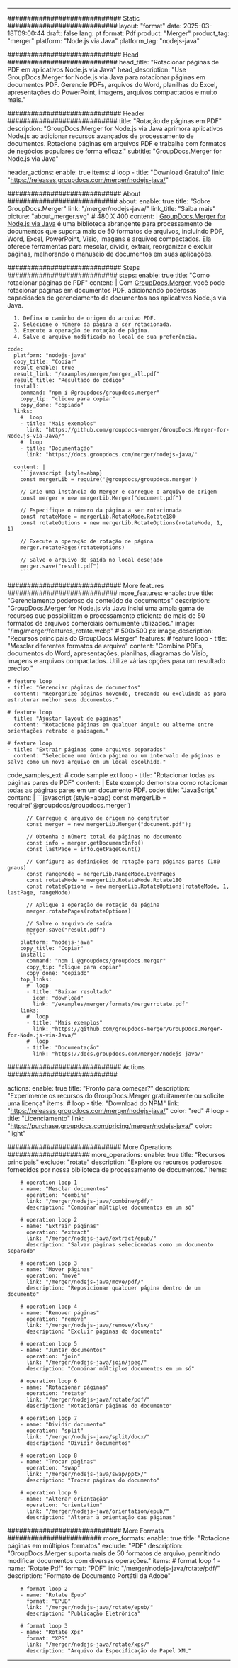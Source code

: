 
---
############################# Static ############################
layout: "format"
date:  2025-03-18T09:00:44
draft: false
lang: pt
format: Pdf
product: "Merger"
product_tag: "merger"
platform: "Node.js via Java"
platform_tag: "nodejs-java"

############################# Head ############################
head_title: "Rotacionar páginas de PDF em aplicativos Node.js via Java"
head_description: "Use GroupDocs.Merger for Node.js via Java para rotacionar páginas em documentos PDF. Gerencie PDFs, arquivos do Word, planilhas do Excel, apresentações do PowerPoint, imagens, arquivos compactados e muito mais."

############################# Header ############################
title: "Rotação de páginas em PDF" 
description: "GroupDocs.Merger for Node.js via Java aprimora aplicativos Node.js ao adicionar recursos avançados de processamento de documentos. Rotacione páginas em arquivos PDF e trabalhe com formatos de negócios populares de forma eficaz."
subtitle: "GroupDocs.Merger for Node.js via Java" 

header_actions:
  enable: true
  items:
    #  loop
    - title: "Download Gratuito"
      link: "https://releases.groupdocs.com/merger/nodejs-java/"
      
############################# About ############################
about:
    enable: true
    title: "Sobre GroupDocs.Merger"
    link: "/merger/nodejs-java/"
    link_title: "Saiba mais"
    picture: "about_merger.svg" # 480 X 400
    content: |
       [GroupDocs.Merger for Node.js via Java](/merger/nodejs-java/) é uma biblioteca abrangente para processamento de documentos que suporta mais de 50 formatos de arquivos, incluindo PDF, Word, Excel, PowerPoint, Visio, imagens e arquivos compactados. Ela oferece ferramentas para mesclar, dividir, extrair, reorganizar e excluir páginas, melhorando o manuseio de documentos em suas aplicações.

############################# Steps ############################
steps:
    enable: true
    title: "Como rotacionar páginas de PDF"
    content: |
      Com [GroupDocs.Merger](/merger/nodejs-java/), você pode rotacionar páginas em documentos PDF, adicionando poderosas capacidades de gerenciamento de documentos aos aplicativos Node.js via Java.
      
      1. Defina o caminho de origem do arquivo PDF.
      2. Selecione o número da página a ser rotacionada.
      3. Execute a operação de rotação de página.
      4. Salve o arquivo modificado no local de sua preferência.
   
    code:
      platform: "nodejs-java"
      copy_title: "Copiar"
      result_enable: true
      result_link: "/examples/merger/merger_all.pdf"
      result_title: "Resultado do código"
      install:
        command: "npm i @groupdocs/groupdocs.merger"
        copy_tip: "clique para copiar"
        copy_done: "copiado"
      links:
        #  loop
        - title: "Mais exemplos"
          link: "https://github.com/groupdocs-merger/GroupDocs.Merger-for-Node.js-via-Java/"
        #  loop
        - title: "Documentação"
          link: "https://docs.groupdocs.com/merger/nodejs-java/"
          
      content: |
        ```javascript {style=abap}
        const mergerLib = require('@groupdocs/groupdocs.merger')

        // Crie uma instância do Merger e carregue o arquivo de origem
        const merger = new mergerLib.Merger("document.pdf")

        // Especifique o número da página a ser rotacionada
        const rotateMode = mergerLib.RotateMode.Rotate180
        const rotateOptions = new mergerLib.RotateOptions(rotateMode, 1, 1)

        // Execute a operação de rotação de página
        merger.rotatePages(rotateOptions)

        // Salve o arquivo de saída no local desejado
        merger.save("result.pdf")
        ```            

############################# More features ############################
more_features:
  enable: true
  title: "Gerenciamento poderoso de conteúdo de documentos"
  description: "GroupDocs.Merger for Node.js via Java inclui uma ampla gama de recursos que possibilitam o processamento eficiente de mais de 50 formatos de arquivos comerciais comumente utilizados."
  image: "/img/merger/features_rotate.webp" # 500x500 px
  image_description: "Recursos principais do GroupDocs.Merger"
  features:
    # feature loop
    - title: "Mesclar diferentes formatos de arquivo"
      content: "Combine PDFs, documentos do Word, apresentações, planilhas, diagramas do Visio, imagens e arquivos compactados. Utilize várias opções para um resultado preciso."

    # feature loop
    - title: "Gerenciar páginas de documentos"
      content: "Reorganize páginas movendo, trocando ou excluindo-as para estruturar melhor seus documentos."

    # feature loop
    - title: "Ajustar layout de páginas"
      content: "Rotacione páginas em qualquer ângulo ou alterne entre orientações retrato e paisagem."

    # feature loop
    - title: "Extrair páginas como arquivos separados"
      content: "Selecione uma única página ou um intervalo de páginas e salve como um novo arquivo em um local escolhido."
      
  code_samples_ext:
    # code sample ext loop
    - title: "Rotacionar todas as páginas pares de PDF"
      content: |
        Este exemplo demonstra como rotacionar todas as páginas pares em um documento PDF.
      code:
        title: "JavaScript"
        content: |
          ```javascript {style=abap}
          const mergerLib = require('@groupdocs/groupdocs.merger')
          
          // Carregue o arquivo de origem no construtor
          const merger = new mergerLib.Merger("document.pdf");

          // Obtenha o número total de páginas no documento
          const info = merger.getDocumentInfo()
          const lastPage = info.getPageCount()

          // Configure as definições de rotação para páginas pares (180 graus)
          const rangeMode = mergerLib.RangeMode.EvenPages
          const rotateMode = mergerLib.RotateMode.Rotate180
          const rotateOptions = new mergerLib.RotateOptions(rotateMode, 1, lastPage, rangeMode)
          
          // Aplique a operação de rotação de página
          merger.rotatePages(rotateOptions)

          // Salve o arquivo de saída
          merger.save("result.pdf")
          ```
        platform: "nodejs-java"
        copy_title: "Copiar"
        install:
          command: "npm i @groupdocs/groupdocs.merger"
          copy_tip: "clique para copiar"
          copy_done: "copiado"
        top_links:
          #  loop
          - title: "Baixar resultado"
            icon: "download"
            link: "/examples/merger/formats/mergerrotate.pdf"
        links:
          #  loop
          - title: "Mais exemplos"
            link: "https://github.com/groupdocs-merger/GroupDocs.Merger-for-Node.js-via-Java/"
          #  loop
          - title: "Documentação"
            link: "https://docs.groupdocs.com/merger/nodejs-java/"
            

            


############################# Actions ############################

actions:
  enable: true
  title: "Pronto para começar?"
  description: "Experimente os recursos do GroupDocs.Merger gratuitamente ou solicite uma licença"
  items:
    #  loop
    - title: "Download do NPM"
      link: "https://releases.groupdocs.com/merger/nodejs-java/"
      color: "red"
        #  loop
    - title: "Licenciamento"
      link: "https://purchase.groupdocs.com/pricing/merger/nodejs-java/"
      color: "light"


############################# More Operations #####################
more_operations:
    enable: true
    title: "Recursos principais"
    exclude: "rotate"
    description: "Explore os recursos poderosos fornecidos por nossa biblioteca de processamento de documentos."
    items: 
          
        # operation loop 1
        - name: "Mesclar documentos"
          operation: "combine"
          link: "/merger/nodejs-java/combine/pdf/"
          description: "Combinar múltiplos documentos em um só"

        # operation loop 2
        - name: "Extrair páginas"
          operation: "extract"
          link: "/merger/nodejs-java/extract/epub/"
          description: "Salvar páginas selecionadas como um documento separado"

        # operation loop 3
        - name: "Mover páginas"
          operation: "move"
          link: "/merger/nodejs-java/move/pdf/"
          description: "Reposicionar qualquer página dentro de um documento"

        # operation loop 4
        - name: "Remover páginas"
          operation: "remove"
          link: "/merger/nodejs-java/remove/xlsx/"
          description: "Excluir páginas do documento"

        # operation loop 5
        - name: "Juntar documentos"
          operation: "join"
          link: "/merger/nodejs-java/join/jpeg/"
          description: "Combinar múltiplos documentos em um só"

        # operation loop 6
        - name: "Rotacionar páginas"
          operation: "rotate"
          link: "/merger/nodejs-java/rotate/pdf/"
          description: "Rotacionar páginas do documento"

        # operation loop 7
        - name: "Dividir documento"
          operation: "split"
          link: "/merger/nodejs-java/split/docx/"
          description: "Dividir documentos"

        # operation loop 8
        - name: "Trocar páginas"
          operation: "swap"
          link: "/merger/nodejs-java/swap/pptx/"
          description: "Trocar páginas do documento"

        # operation loop 9
        - name: "Alterar orientação"
          operation: "orientation"
          link: "/merger/nodejs-java/orientation/epub/"
          description: "Alterar a orientação das páginas"
          
        
          
############################# More Formats ########################
more_formats:
    enable: true
    title: "Rotacione páginas em múltiplos formatos"
    exclude: "PDF"
    description: "GroupDocs.Merger suporta mais de 50 formatos de arquivo, permitindo modificar documentos com diversas operações."
    items: 
        # format loop 1
        - name: "Rotate Pdf"
          format: "PDF"
          link: "/merger/nodejs-java/rotate/pdf/"
          description: "Formato de Documento Portátil da Adobe"

        # format loop 2
        - name: "Rotate Epub"
          format: "EPUB"
          link: "/merger/nodejs-java/rotate/epub/"
          description: "Publicação Eletrônica"

        # format loop 3
        - name: "Rotate Xps"
          format: "XPS"
          link: "/merger/nodejs-java/rotate/xps/"
          description: "Arquivo da Especificação de Papel XML"


---